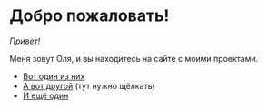 # Добро пожаловать!

*Привет!*

Меня зовут Оля, и вы находитесь на сайте с моими проектами.

- [Вот один из них](https://wndrolga.github.io/projects/flower/)
- [А вот другой](https://wndrolga.github.io/projects/circle%20things/) (тут нужно щёлкать)
- [И ещё один](https://wndrolga.github.io/projects/tree/)
